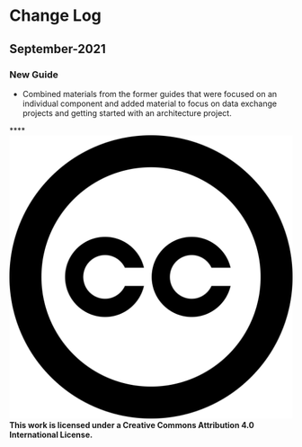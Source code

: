 # Change Log

## September-2021

### New Guide

* Combined materials from the former guides that were focused on an individual component and added material to focus on data exchange projects and getting started with an architecture project.  



\*\*\*\*![](.gitbook/assets/creative-commons.svg) **This work is licensed under a Creative Commons Attribution 4.0 International License.**




